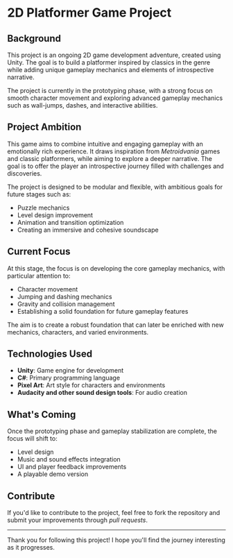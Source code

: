 # 2D Platformer Game Project

## Background

This project is an ongoing 2D game development adventure, created using Unity. The goal is to build a platformer inspired by classics in the genre while adding unique gameplay mechanics and elements of introspective narrative.

The project is currently in the prototyping phase, with a strong focus on smooth character movement and exploring advanced gameplay mechanics such as wall-jumps, dashes, and interactive abilities.

## Project Ambition

This game aims to combine intuitive and engaging gameplay with an emotionally rich experience. It draws inspiration from *Metroidvania* games and classic platformers, while aiming to explore a deeper narrative. The goal is to offer the player an introspective journey filled with challenges and discoveries.

The project is designed to be modular and flexible, with ambitious goals for future stages such as:
- Puzzle mechanics
- Level design improvement
- Animation and transition optimization
- Creating an immersive and cohesive soundscape

## Current Focus

At this stage, the focus is on developing the core gameplay mechanics, with particular attention to:
- Character movement
- Jumping and dashing mechanics
- Gravity and collision management
- Establishing a solid foundation for future gameplay features

The aim is to create a robust foundation that can later be enriched with new mechanics, characters, and varied environments.

## Technologies Used

- **Unity**: Game engine for development
- **C#**: Primary programming language
- **Pixel Art**: Art style for characters and environments
- **Audacity and other sound design tools**: For audio creation

## What's Coming

Once the prototyping phase and gameplay stabilization are complete, the focus will shift to:
- Level design
- Music and sound effects integration
- UI and player feedback improvements
- A playable demo version

## Contribute

If you'd like to contribute to the project, feel free to fork the repository and submit your improvements through *pull requests*.

---

Thank you for following this project! I hope you'll find the journey interesting as it progresses.
